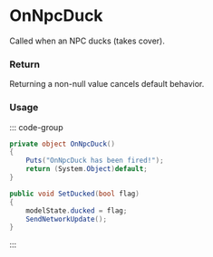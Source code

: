 # OnNpcDuck
<Badge type="info" text="NPC"/><Badge type="danger" text="Carbon Compatible"/><Badge type="warning" text="Oxide Compatible"/>
Called when an NPC ducks (takes cover).

### Return
Returning a non-null value cancels default behavior.

### Usage
::: code-group
```csharp [Example]
private object OnNpcDuck()
{
	Puts("OnNpcDuck has been fired!");
	return (System.Object)default;
}
```
```csharp [Source — Assembly-CSharp @ HumanNPC]
public void SetDucked(bool flag)
{
	modelState.ducked = flag;
	SendNetworkUpdate();
}

```
:::
